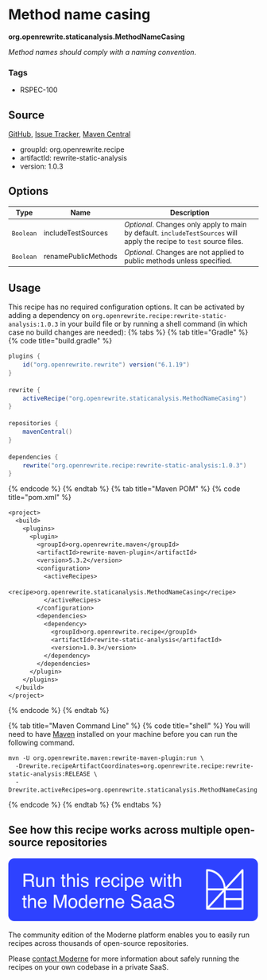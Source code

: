 # Method name casing

**org.openrewrite.staticanalysis.MethodNameCasing**

_Method names should comply with a naming convention._

### Tags

* RSPEC-100

## Source

[GitHub](https://github.com/openrewrite/rewrite-static-analysis/blob/main/src/main/java/org/openrewrite/staticanalysis/MethodNameCasing.java), [Issue Tracker](https://github.com/openrewrite/rewrite-static-analysis/issues), [Maven Central](https://central.sonatype.com/artifact/org.openrewrite.recipe/rewrite-static-analysis/1.0.3/jar)

* groupId: org.openrewrite.recipe
* artifactId: rewrite-static-analysis
* version: 1.0.3

## Options

| Type | Name | Description |
| -- | -- | -- |
| `Boolean` | includeTestSources | *Optional*. Changes only apply to main by default. `includeTestSources` will apply the recipe to `test` source files. |
| `Boolean` | renamePublicMethods | *Optional*. Changes are not applied to public methods unless specified. |


## Usage

This recipe has no required configuration options. It can be activated by adding a dependency on `org.openrewrite.recipe:rewrite-static-analysis:1.0.3` in your build file or by running a shell command (in which case no build changes are needed): 
{% tabs %}
{% tab title="Gradle" %}
{% code title="build.gradle" %}
```groovy
plugins {
    id("org.openrewrite.rewrite") version("6.1.19")
}

rewrite {
    activeRecipe("org.openrewrite.staticanalysis.MethodNameCasing")
}

repositories {
    mavenCentral()
}

dependencies {
    rewrite("org.openrewrite.recipe:rewrite-static-analysis:1.0.3")
}
```
{% endcode %}
{% endtab %}
{% tab title="Maven POM" %}
{% code title="pom.xml" %}
```markup
<project>
  <build>
    <plugins>
      <plugin>
        <groupId>org.openrewrite.maven</groupId>
        <artifactId>rewrite-maven-plugin</artifactId>
        <version>5.3.2</version>
        <configuration>
          <activeRecipes>
            <recipe>org.openrewrite.staticanalysis.MethodNameCasing</recipe>
          </activeRecipes>
        </configuration>
        <dependencies>
          <dependency>
            <groupId>org.openrewrite.recipe</groupId>
            <artifactId>rewrite-static-analysis</artifactId>
            <version>1.0.3</version>
          </dependency>
        </dependencies>
      </plugin>
    </plugins>
  </build>
</project>
```
{% endcode %}
{% endtab %}

{% tab title="Maven Command Line" %}
{% code title="shell" %}
You will need to have [Maven](https://maven.apache.org/download.cgi) installed on your machine before you can run the following command.

```shell
mvn -U org.openrewrite.maven:rewrite-maven-plugin:run \
  -Drewrite.recipeArtifactCoordinates=org.openrewrite.recipe:rewrite-static-analysis:RELEASE \
  -Drewrite.activeRecipes=org.openrewrite.staticanalysis.MethodNameCasing
```
{% endcode %}
{% endtab %}
{% endtabs %}

## See how this recipe works across multiple open-source repositories

[![Moderne Link Image](/.gitbook/assets/ModerneRecipeButton.png)](https://app.moderne.io/recipes/org.openrewrite.staticanalysis.MethodNameCasing)

The community edition of the Moderne platform enables you to easily run recipes across thousands of open-source repositories.

Please [contact Moderne](https://moderne.io/product) for more information about safely running the recipes on your own codebase in a private SaaS.
